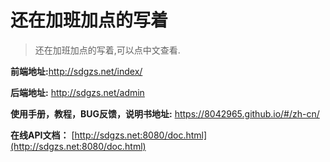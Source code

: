 # 还在加班加点的写着

> 还在加班加点的写着,可以点中文查看.


**前端地址:**<a href="http://sdgzs.net/index/"  target="_blank">http://sdgzs.net/index/</a>



**后端地址:**
          <a href="http://sdgzs.net/admin"  target="_blank">http://sdgzs.net/admin</a>



**使用手册，教程，BUG反馈，说明书地址:** <a href="https://8042965.github.io/#/zh-cn/"  target="_blank">https://8042965.github.io/#/zh-cn/</a>


**在线API文档：**
[http://sdgzs.net:8080/doc.html](http://sdgzs.net:8080/doc.html)
